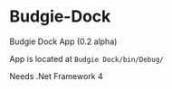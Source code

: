 # Budgie-Dock
Budgie Dock App (0.2 alpha)

App is located at `Budgie Dock/bin/Debug/`

Needs .Net Framework 4
